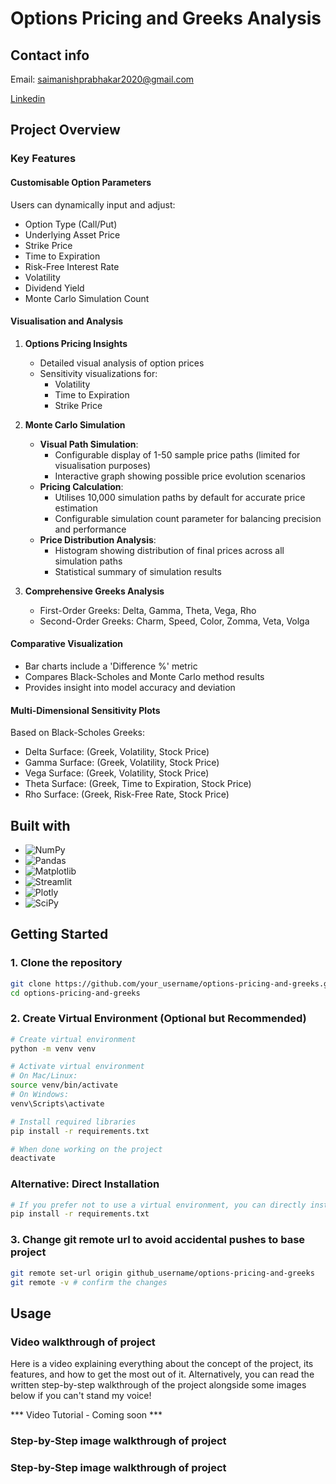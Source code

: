 # Options Pricing and Greeks Analysis

## Contact info

Email: saimanishprabhakar2020@gmail.com

[Linkedin](https://www.linkedin.com/in/saimanish-prabhakar-3074351a0/)

## Project Overview

### Key Features

#### Customisable Option Parameters
Users can dynamically input and adjust:
- Option Type (Call/Put)
- Underlying Asset Price
- Strike Price
- Time to Expiration
- Risk-Free Interest Rate
- Volatility
- Dividend Yield
- Monte Carlo Simulation Count

#### Visualisation and Analysis

1. **Options Pricing Insights**
   - Detailed visual analysis of option prices
   - Sensitivity visualizations for:
     - Volatility
     - Time to Expiration
     - Strike Price

2. **Monte Carlo Simulation**

   - **Visual Path Simulation**: 
     - Configurable display of 1-50 sample price paths (limited for visualisation purposes)
     - Interactive graph showing possible price evolution scenarios
   - **Pricing Calculation**:
     - Utilises 10,000 simulation paths by default for accurate price estimation
     - Configurable simulation count parameter for balancing precision and performance
   - **Price Distribution Analysis**:
     - Histogram showing distribution of final prices across all simulation paths
     - Statistical summary of simulation results

4. **Comprehensive Greeks Analysis**
   - First-Order Greeks: Delta, Gamma, Theta, Vega, Rho
   - Second-Order Greeks: Charm, Speed, Color, Zomma, Veta, Volga

#### Comparative Visualization
- Bar charts include a 'Difference %' metric
- Compares Black-Scholes and Monte Carlo method results
- Provides insight into model accuracy and deviation

#### Multi-Dimensional Sensitivity Plots

Based on Black-Scholes Greeks:
- Delta Surface: (Greek, Volatility, Stock Price)
- Gamma Surface: (Greek, Volatility, Stock Price)
- Vega Surface: (Greek, Volatility, Stock Price)
- Theta Surface: (Greek, Time to Expiration, Stock Price)
- Rho Surface: (Greek, Risk-Free Rate, Stock Price)

## Built with

- <img src="https://img.shields.io/badge/NumPy-013243?style=for-the-badge&logo=numpy&logoColor=white" alt="NumPy">

- <img src="https://img.shields.io/badge/Pandas-150458?style=for-the-badge&logo=pandas&logoColor=white" alt="Pandas">

- <img src="https://img.shields.io/badge/Matplotlib-11557c?style=for-the-badge&logo=python&logoColor=white" alt="Matplotlib">

- <img src="https://img.shields.io/badge/Streamlit-FF4B4B?style=for-the-badge&logo=streamlit&logoColor=white" alt="Streamlit">

- <img src="https://img.shields.io/badge/Plotly-3F4F75?style=for-the-badge&logo=plotly&logoColor=white" alt="Plotly">

- <img src="https://img.shields.io/badge/SciPy-8CAAE6?style=for-the-badge&logo=scipy&logoColor=white" alt="SciPy">

## Getting Started

### 1. Clone the repository
```bash
git clone https://github.com/your_username/options-pricing-and-greeks.git
cd options-pricing-and-greeks
```
### 2. Create Virtual Environment (Optional but Recommended)
```bash
# Create virtual environment
python -m venv venv

# Activate virtual environment
# On Mac/Linux:
source venv/bin/activate
# On Windows:
venv\Scripts\activate

# Install required libraries
pip install -r requirements.txt

# When done working on the project
deactivate
```
### Alternative: Direct Installation
```bash
# If you prefer not to use a virtual environment, you can directly install dependencies
pip install -r requirements.txt
```
### 3. Change git remote url to avoid accidental pushes to base project
```bash
git remote set-url origin github_username/options-pricing-and-greeks
git remote -v # confirm the changes
```

## Usage

### Video walkthrough of project

Here is a video explaining everything about the concept of the project, its features, and how to get the most 
out of it. Alternatively, you can read the written step-by-step walkthrough of the project alongside some images 
below if you can't stand my voice!

*** Video Tutorial - Coming soon ***

### Step-by-Step image walkthrough of project



### Step-by-Step image walkthrough of project

